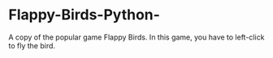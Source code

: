# Flappy-Birds-Python-
A copy of the popular game Flappy Birds. In this game, you have to left-click to fly the bird.
